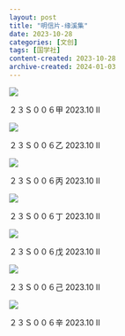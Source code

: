 ```yaml
---
layout: post
title: "明信片-缘溪集"
date: 2023-10-28
categories: [文创]
tags: [国学社]
content-created: 2023-10-28
archive-created: 2024-01-03
---
```


<div class="image-card-2">
<img src="{{site.baseurl}}/assets/imgs/design/0001.webp">
<div class="caption">
  <p>２３Ｓ００６甲	2023.10 II</p>
</div>
</div>

<div class="image-card-2">
<img src="{{site.baseurl}}/assets/imgs/design/0004.webp">
<div class="caption">
  <p>２３Ｓ００６乙	2023.10 II</p>
</div>
</div>

<div class="image-card-2">
<img src="{{site.baseurl}}/assets/imgs/design/0005.webp">
<div class="caption">
  <p>２３Ｓ００６丙	2023.10 II</p>
</div>
</div>

<div class="image-card-2">
<img src="{{site.baseurl}}/assets/imgs/design/0006.webp">
<div class="caption">
  <p>２３Ｓ００６丁	2023.10 II</p>
</div>
</div>

<div class="image-card-2">
<img src="{{site.baseurl}}/assets/imgs/design/0007.webp">
<div class="caption">
  <p>２３Ｓ００６戊	2023.10 II</p>
</div>
</div>

<div class="image-card-2">
<img src="{{site.baseurl}}/assets/imgs/design/0002.webp">
<div class="caption">
  <p>２３Ｓ００６己	2023.10 II</p>
</div>
</div>

<div class="image-card-2">
<img src="{{site.baseurl}}/assets/imgs/design/0003.webp">
<div class="caption">
  <p>２３Ｓ００６辛	2023.10 II</p>
</div>
</div>
